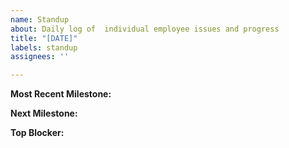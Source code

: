 ```yaml
---
name: Standup
about: Daily log of  individual employee issues and progress
title: "[DATE]"
labels: standup
assignees: ''

---
```


**Most Recent Milestone:** 

**Next Milestone:** 

**Top Blocker:**
